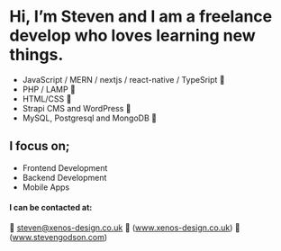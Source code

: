 # Hi, I’m Steven and I am a freelance develop who loves learning new things.

* JavaScript / MERN / nextjs / react-native / TypeSript :blue_heart:
* PHP / LAMP :green_heart:
* HTML/CSS :orange_heart:
* Strapi CMS and WordPress 💙
* MySQL, Postgresql and MongoDB 🖤

## I focus on;

* Frontend Development
* Backend Development
* Mobile Apps

#### I can be contacted at:
:e-mail: steven@xenos-design.co.uk
:office: (www.xenos-design.co.uk)
:house_with_garden: (www.stevengodson.com)
